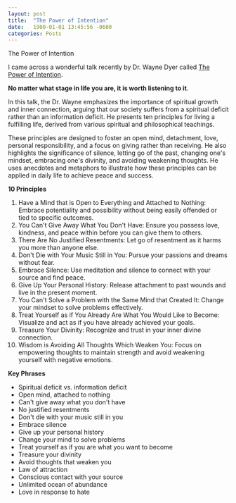```yaml
---
layout: post
title:  "The Power of Intention"
date:   1900-01-01 13:45:56 -0600
categories: Posts
---
```


The Power of Intention

I came across a wonderful talk recently by Dr. Wayne Dyer called [The Power of Intention](https://www.youtube.com/watch?v=CiiVdpimpS0). 

**No matter what stage in life you are, it is worth listening to it**.

In this talk, the Dr. Wayne emphasizes the importance of spiritual growth and inner connection, arguing that our society suffers from a spiritual deficit rather than an information deficit. He presents ten principles for living a fulfilling life, derived from various spiritual and philosophical teachings. 

These principles are designed to foster an open mind, detachment, love, personal responsibility, and a focus on giving rather than receiving. He also highlights the significance of silence, letting go of the past, changing one's mindset, embracing one's divinity, and avoiding weakening thoughts. He uses anecdotes and metaphors to illustrate how these principles can be applied in daily life to achieve peace and success.

**10 Principles**
1. Have a Mind that is Open to Everything and Attached to Nothing: Embrace potentiality and possibility without being easily offended or tied to specific outcomes.
1. You Can't Give Away What You Don't Have: Ensure you possess love, kindness, and peace within before you can give them to others.
1. There Are No Justified Resentments: Let go of resentment as it harms you more than anyone else.
1. Don't Die with Your Music Still in You: Pursue your passions and dreams without fear.
1. Embrace Silence: Use meditation and silence to connect with your source and find peace.
1. Give Up Your Personal History: Release attachment to past wounds and live in the present moment.
1. You Can't Solve a Problem with the Same Mind that Created It: Change your mindset to solve problems effectively.
1. Treat Yourself as if You Already Are What You Would Like to Become: Visualize and act as if you have already achieved your goals.
1. Treasure Your Divinity: Recognize and trust in your inner divine connection.
1. Wisdom is Avoiding All Thoughts Which Weaken You: Focus on empowering thoughts to maintain strength and avoid weakening yourself with negative emotions.

**Key Phrases**
- Spiritual deficit vs. information deficit
- Open mind, attached to nothing
- Can't give away what you don't have
- No justified resentments
- Don't die with your music still in you
- Embrace silence
- Give up your personal history
- Change your mind to solve problems
- Treat yourself as if you are what you want to become
- Treasure your divinity
- Avoid thoughts that weaken you
- Law of attraction
- Conscious contact with your source
- Unlimited ocean of abundance
- Love in response to hate